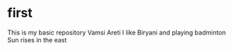 # first
This is my basic repository
Vamsi Areti
I like Biryani and playing badminton
Sun rises in the east
